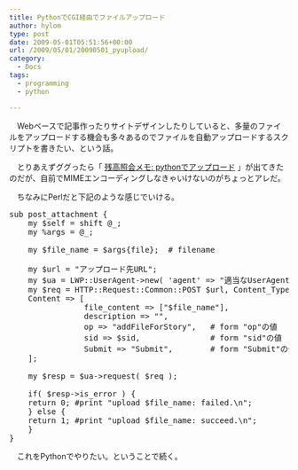 ```yaml
---
title: PythonでCGI経由でファイルアップロード
author: hylom
type: post
date: 2009-05-01T05:51:56+00:00
url: /2009/05/01/20090501_pyupload/
category:
  - Docs
tags:
  - programming
  - python

---
```

　Webベースで記事作ったりサイトデザインしたりしていると、多量のファイルをアップロードする機会も多々あるのでファイルを自動アップロードするスクリプトを書きたい、という話。

　とりあえずググったら「   [残高照会メモ: pythonでアップロード][1] 」が出てきたのだが、自前でMIMEエンコーディングしなきゃいけないのがちょっとアレだ。

　ちなみにPerlだと下記のような感じでいける。

<pre>sub post_attachment {
    my $self = shift @_;
    my %args = @_;

    my $file_name = $args{file};  # filename

    my $url = "アップロード先URL";
    my $ua = LWP::UserAgent->new( 'agent' => "適当なUserAgent文字列"&#44; );
    my $req = HTTP::Request::Common::POST $url&#44; Content_Type => 'form-data'&#44;
    Content => [
				file_content => ["$file_name"]&#44;
				description => ""&#44;
				op => "addFileForStory"&#44;   # form "op"の値
				sid => $sid&#44;               # form "sid"の値
				Submit => "Submit"&#44;        # form "Submit"の値
	];

    my $resp = $ua->request( $req );

    if( $resp->is_error ) {
	return 0; #print "upload $file_name: failed.\n";
    } else {
	return 1; #print "upload $file_name: succeed.\n";
    }
}
</pre>

　これをPythonでやりたい。ということで続く。

 [1]: http://kyujobukuro.blogspot.com/2008/07/python_10.html
